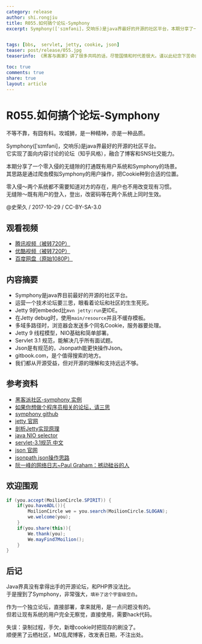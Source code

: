 ```yaml
---
category: release
author: shi.rongjiu
title: R055.如何搞个论坛-Symphony
excerpt: Symphony([ˈsɪmfəni]，交响乐)是java界最好的开源的社区平台，本期分享了一个零入侵的无缝隙的打通既有用户系统和Symphony的场景。


tags: [bbs,  servlet, jetty, cookie, json]
teaser: post/release/055.jpg
teaserinfo: 《黑客与画家》讲了很多共鸣的话，尽管国情和时代差很大。谨以此纪念下苦命的攻城狮和射鸡狮。

toc: true
comments: true
share: true
layout: article
---
```


# R055.如何搞个论坛-Symphony

不等不靠，有囧有料。攻城狮，是一种精神，亦是一种品质。  

Symphony([ˈsɪmfəni]，交响乐)是java界最好的开源的社区平台。  
它实现了面向内容讨论的论坛（知乎风格），融合了博客和SNS社交能力。

本期分享了一个零入侵的无缝隙的打通既有用户系统和Symphony的场景。  
其思路是通过爬虫模拟Symphony的用户操作，把Cookie种到合适的位置。

零入侵～两个系统都不需要知道对方的存在，用户也不用改变现有习惯。  
无缝隙～既有用户的登入，登出，改密码等在两个系统上同时生效。  

@史荣久 / 2017-10-29 / CC-BY-SA-3.0  

## 观看视频

  * [腾讯视频（被转720P）](http://v.qq.com/x/page/j0566ehd7y9.html)
  * [优酷视频（被转720P）](http://v.youku.com/v_show/id_XMzExODk1MzI0OA==.html)
  * [百度网盘（原始1080P）](http://pan.baidu.com/s/1pKHFfnX)

## 内容摘要 

  * Symphony是java界目前最好的开源的社区平台。
  * 运营一个技术论坛要三思，眼看着论坛和社区的生生死死。
  * Jetty 9的embeded比`mvn jetty:run`更IDE。
  * 在Jetty debug时，使用`main/resource`并且不缓存模板。
  * 多域多路径时，浏览器会发送多个同名Cookie，服务器要处理。
  * Jetty 9 线程模型，NIO基础和简单部署。
  * Servlet 3.1 规范，能解决几乎所有面试题。
  * Json是有规范的，Jsonpath能更快操作Json。
  * gitbook.com，是个值得搜索的地方。
  * 我们都从开源受益，但对开源的理解和支持远远不够。

## 参考资料

  * [黑客派社区-symphony 实例](https://hacpai.com/)
  * [如果你想做个程序员相关的论坛，请三思](https://hacpai.com/article/1471007706462)
  * [symphony github](https://github.com/b3log/symphony)
  * [jetty 官网](http://www.eclipse.org/jetty)
  * [剖析Jetty实现原理](http://www.cnblogs.com/mengfanrong/p/4806259.html)
  * [java NIO selector](http://suqun.org/2016/11/16/Java-NIO-Selector/)
  * [servlet-3.1规范 中文](https://www.ctolib.com/docs/sfile/servlet-3.1-specification/index.html)
  * [json 官网](http://json.org/)
  * [jsonpath json操作思路](https://github.com/moilioncircle/jsonpath)
  * [阮一峰的网络日志~Paul Graham：撼动硅谷的人](http://www.ruanyifeng.com/blog/2010/12/paul_graham_the_disruptor_in_the_valley.html)


## 欢迎围观

``` java
if (you.accept(MoilionCircle.SPIRIT)) {
    if(you.haveADL()){
        MoilionCircle we = you.search(MoilionCircle.SLOGAN);
        we.welcome(you);
    }
    if(you.share(this)){
        We.thank(you);
        We.mayFind7Moilion();
    }
}
```

## 后记

Java界真没有拿得出手的开源论坛，和PHP界没法比。  
于是搜到了Symphony，非常强大，`填补了这个宇宙级空白`。

作为一个独立论坛，直接部署，拿来就用，是一点问题没有的。  
但若让现有系统的用户完全无察觉，直接使用，需要hack代码。

失误：录制过程，手欠，新增cookie时把现存的刷没了。  
顺便黑了云栖社区，MD乱爬博客，改发表日期，不注出处。
